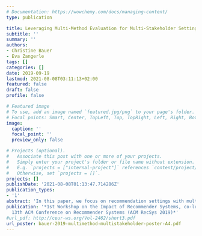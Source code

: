 ```yaml
---
# Documentation: https://wowchemy.com/docs/managing-content/
type: publication

title: Leveraging Multi-Method Evaluation for Multi-Stakeholder Settings
subtitle: ''
summary: ''
authors:
- Christine Bauer
- Eva Zangerle
tags: []
categories: []
date: 2019-09-19
lastmod: 2021-08-08T03:11:13+02:00
featured: false
draft: false
profile: false

# Featured image
# To use, add an image named `featured.jpg/png` to your page's folder.
# Focal points: Smart, Center, TopLeft, Top, TopRight, Left, Right, BottomLeft, Bottom, BottomRight.
image:
  caption: ''
  focal_point: ''
  preview_only: false

# Projects (optional).
#   Associate this post with one or more of your projects.
#   Simply enter your project's folder or file name without extension.
#   E.g. `projects = ["internal-project"]` references `content/project/deep-learning/index.md`.
#   Otherwise, set `projects = []`.
projects: []
publishDate: '2021-08-08T01:13:47.714286Z'
publication_types:
- '1'
abstract: 'In this paper, we focus on recommendation settings with multiple stakeholders with possibly varying goals and interests, and argue that a single evaluation method or measure is not able to evaluate all relevant aspects in such a complex setting. We reason that employing a multi-method evaluation, where multiple evaluation methods or measures are combined and integrated, allows for get- ting a richer picture and prevents blind spots in the evaluation outcome.'
publication: '*1st Workshop on the Impact of Recommender Systems, co-located with
  13th ACM Conference on Recommender Systems (ACM RecSys 2019)*'
#url_pdf: http://ceur-ws.org/Vol-2462/short3.pdf
url_poster: bauer-2019-multimethod-multistakeholder-poster-A4.pdf
---
```


